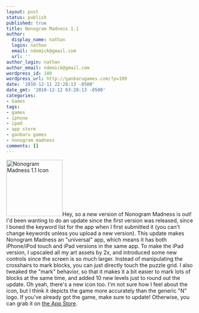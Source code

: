 ```yaml
---
layout: post
status: publish
published: true
title: Nonogram Madness 1.1
author:
  display_name: nathan
  login: nathan
  email: ndemick@gmail.com
  url: ''
author_login: nathan
author_email: ndemick@gmail.com
wordpress_id: 109
wordpress_url: http://ganbarugames.com/?p=109
date: '2010-12-11 22:28:13 -0500'
date_gmt: '2010-12-12 03:28:13 -0500'
categories:
- Games
tags:
- games
- iphone
- ipad
- app store
- ganbaru games
- nonogram madness
comments: []
---
```

<p><a href="http://ganbarugames.com/wp-content/uploads/2010/12/iTunesArtwork.png"><img src="http://ganbarugames.com/wp-content/uploads/2010/12/iTunesArtwork-150x150.png" alt="Nonogram Madness 1.1 Icon" title="Nonogram Madness 1.1 Icon" width="150" height="150" class="alignright size-thumbnail wp-image-112" /></a>Hey, so a new version of Nonogram Madness is out! I'd been wanting to do an update since the first version was released, since I boned the keyword list for the app when I first submitted it (you can't change keywords unless you upload a new version). This update makes Nonogram Madness an "universal" app, which means it has both iPhone/iPod touch and iPad versions in the same app. To make the iPad version, I upscaled all my art assets by 2x, and introduced some new controls since the screen is so much larger. Instead of manipulating the crosshairs to mark blocks, you can just directly touch the puzzle grid. I also tweaked the "mark" behavior, so that it makes it a bit easier to mark lots of blocks at the same time, and added 10 new levels just to round out the update. Oh yeah, there's a new icon too. I'm not sure how I feel about the icon, but I think it depicts the game more accurately than the generic "N" logo. If you've already got the game, make sure to update! Otherwise, you can grab it on <a href="http://click.linksynergy.com/fs-bin/stat?id=0VdnAOV054A&offerid=146261&type=3&subid=0&tmpid=1826&RD_PARM1=http%253A%252F%252Fitunes.apple.com%252Fus%252Fapp%252Fnonogram-madness%252Fid386461624%253Fmt%253D8%2526uo%253D4%2526partnerId%253D30">the App Store</a>.</p>
